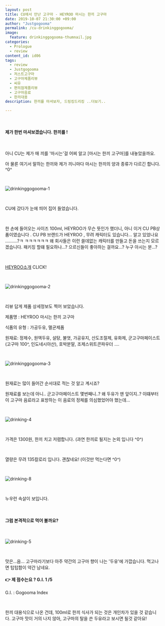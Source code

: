 ```yaml
---
layout: post
title: CU에서 만난 고구마 - HEYROO 마시는 한끼 고구마 
date: 2019-10-07 21:30:00 +09:00
author: "Justgogooma"
permalink: /cu-drinkinggogooma/
image:
  feature: drinkinggogooma-thumnail.jpg 
categories:
  - Prologue
  - review
content_id: id06
tags:
  - review
  - Justgogooma
  - 저스트고구마
  - 고구마제품리뷰
  - 씨유
  - 편의점제품리뷰
  - 고구마음료
  - 한끼대용
description: 한끼를 마셔보자, 드링킹드리킹 ..더보기..

---
```


 <br>

#### 제가 한번 마셔보겠습니다. 한끼를 ! 

 <br>

아니 CU는 제가 매 끼를 '마시는'걸 어찌 알고 [마시는 한끼 고구마]를 내놓았을까요. 

아 물론 여기서 말하는 한끼와 제가 끼니마다 마시는 한끼의 양과 종류가 다르긴 합니다. ^0^ 

<br>

![drinkinggogooma-1](https://lh3.googleusercontent.com/Zm097KYZPXv4cOSE60C9sC2OrxlHA8S4T_wovDWAzxL32l2nGxCfrUhBuObVfvLXwL90T1BhtKo75PrK5hxpCg8LQgL76XG3g1Sn31JGq_rhGpZof2NMqr46ViarTl0qvyn5GzmNrgmn2-WPYb6klL22U1MGIg1YUiRl98Lai9YFkJ4ENrSUpMo5UGNQ0uLfFK2eAmNQCrtrtLR9GV0EKwI6afARxDUv4KCiw4PcSws2AvAcQnmxDnePvmRVyURBTw02aKHfpd1ifC-toXs4DxLBBw1dEVx8CLcDYJf18kcWS13g-ZzxX9Yt1kTgBECcluCBHz1LbKXCI2-dCZpWs06XUUKup59WwpumbkOCTgUbpzyfmJUk43VXeGzpSLjoU5nk64BLIlVf8TijJIJifm1ftxhyR7zRLsts-eCXmg1vTKNSsdnUqnwFgJdcNAm9iKH8H8DF1S1-R8AYcKIsNozSYiUXMYbFFWVNcWo7GjKMxq33z4n9hq1vgByvRYw_BTYegM0qZyOzy72BE2JynQl9gCj750ilk7Z93u9Ax9EN81S8UkSxN6bxCPvuKrxMcdjTtX20fSr1WBm_394Ts7C2w0Z7Eyj3I_O6PzREyIks1EIn6FqsvlV1IMlLT4uRZPSXodzLNuIs4TlxhUw8QWrzH0ylTKLnkcW9z6S7ZGOeZhjR7HJxjNocQ4o-wPPgt2mV7xdh7pgIqFDzbMKJP7AtAc0J8bkYWd5nRLLk-kb2Hl8T=w1227-h920-no)



 <br>

CU에 갔다가 눈에 띄어 집어 들었습니다. 

<br>

한 손에 들어오는 사이즈 100ml,  HEYROO가 무슨 뜻인가 했더니, 아니 이거 CU PB상품이였습니다 . CU PB 브랜드가 HEYROO , 무려 캐릭터도 있습니다... 알고 있었나요 ..........?ㅋ ㅋㅋㅋㅋㅋㅋ 왜 회사들은 이런 쓸데없는 캐릭터를 만들고 돈을 쓰는지 모르겠습니다. 패키징 할떄 필요하나...? 으르신들이 좋아하는 걸까요...? 누구 아시는 분...? 

<br>

[HEYROO소개](http://cu.bgfretail.com/product/heyroo.do?category=product&amp;depth2=5&amp;sf=N)  CLICK!

<BR>

![drinkinggogooma-2](https://lh3.googleusercontent.com/rZ9A2VSPOy6n42eyPYNV4Av-MKE4g4g_9VxJARzXXtYtAzn1VAGGt5K2oNCsD7myWCwC8450qUuAWYAlTatcLWzUUuWC5KmCitmx8DYR_18Agy4bE40EklyAJqqVKRqaw8VsPRwPIb4HYC8OrPQDL-zX-p3vNABVg19R4ygyL9FuVtpGjctWbhWuzsEMRWbKjAH6OcTkrrBg1GCIfQFX4AjxbxJf6WC03xHlmHjxAHpIFwHZ21dCKzNkXV7xcNVVFwnTCBnM-_AedDPSNnuqQ3ls0_k63-RQHqmzD4IyT8ONyILqpXJzneAsaYXF5fhcWyA5Ihuzp3d6dmTsAPaGak8Gyy7XAL1qvir014QSaSNdb_bFy_orL7YsugOGKqmPfgHRcQ1JeLwILrKbfeams-WqWfLpx7obGSHyCQd0DfOUwwJOsGzH7DW6dK5YZxiwC5YmRqAoGq-OgBQy1VR42eXqaS5y_ztCcQdwhLyEqk3vDYDxZtDZTra96DAus-c40QJax_xMixM34JuSKwOOpnTfi_O6vgVz3U88xiQlvqrfCVJhmqfHfW2xRnYUweMrOOd9dNo1BRdFW6dyUutsWAaZdbqnNVkV3i5UIMU5k7jnT6gCJp7VOs4RaLoluQwvQ1Jc_iFVuKsacThntAZHNfUO8kMMnzm9FN9d0joKoMr8gy4eprJKEfiDpZqZtJa6hvQr1YdLth-9PTv2ef6D67RJaKaWYNn1CND7iyXZXFvHTP4m=w690-h920-no)

<Br>

리뷰 답게 제품 상세정보도 찍어 보았습니다. 

제품명 : HEYROO 마시는 한끼 고구마

식품의 유형 : 가공두유, 멸균제품 

원재료:  정제수, 원액두유, 설탕, 불엿, 가공유지, 산도조절제, 유화제, 군고구마페이스트(고구마 100^, 인도네시아산), 호박분말, 조제스위트콘파우더 .... 

<br>

![drinkinggogooma-3](https://lh3.googleusercontent.com/Qmjk98mOmi34YRnyf3ffHImT6WYarCVIwyz51SQbJXf2cRgU54jvrIGQijW3vjdm8oEBg8STujwjxZh9fJA1pH1VKOoyb0miKIA-0qHQiGzd2Pae9FEarVxb18qatwsTeLfmC8Kl3XABFzd4glp6jSlPgzDusIdcuYnBci6tKm2BNhf1rvSUAYwouyGqq2rvRaqvMorLCTRVMJL4g8_48zc18CT_piMHw4IGo0vHgYf55dEnFWpRHv0q7zb0Al2BVhZTkpcFOBNoWL0vuskiO4N0IeokHiaBNICX94LGFWmuGsx6-oML1Wj60UE5ybr9xsTDH8F5452INv2_wY7YeESgWiMNHHHWHiCzoRflI2212GdAC-vwlik_MFJ6_FOF3YJYvKSXNYXQYJPLPS0NA-KcxeINMDVDXx-JLGDIbd9y1k5K5Je8fbAkBG5MLFODzjfoyV8dOKwxW7xHIFkUggv7LGE1sVz-d1P4frR36NTCFzOfsuKY3ZOQCmPJFLoJv87r-t49Bf620_RaszUhCelDhfNBd7mQCvOohUy1Z5iHUdHQ5VbNdp2ZFMeTKG4lWi_FvrXz2J2pOIIxwpHDc8-8ThIsP79z5-mHsoIf6CEuXOF-xyobMOTppxT210hfaBjS4Loushm2Zt9T4VKZ4vadpJpVUaJA6OoKyUOPOxN2iZakZ1P1nS-KNmPbpNNvPjsl0gsmYlgMF5gVhUW9-QvnMyVVn3oQWENELzB_iZlh1XPQ=w703-h937-no)

 <br>

원재료는 많이 들어간 순서대로 적는 것 알고 계시죠?

원재료를 보는데 아니.. 군고구마페이스트 몇번째니..? 왜 두유가 맨 앞이지..? 이떄부터 이 고구마 음료라고 표방하는 이 음료의 정체를 의심했었어야 했는데...

<br> 



![drinking-4](https://lh3.googleusercontent.com/_U6o-CxXw1QqF64UTxGPywdHFM52pMzuutb8emrnNBIDzIzhQVo1sf3787gSuowcBWg0uXbLDr9UNSQfM0TiJTjIp9G09i2dUwONJQvubkPPFFCWzLPrP6JDToo40Cn22k0LWyBrv7AGjLlLwCPn4WOE9bAG4Vi0nKkOk8kH5UlaAXb5puNX-3Dh39iwuhYwhLo0hRa0ULBDqgWeTUWDTOF73GWaA9HHeqfZdQpuzllg15Td0OfsIHH17ZcYhrH7fDTllXrGqhcXIwOxtodmUoSzAN8C_MHOYAb1mMRjSdNmMYGl-8miMV4evTafpiKrEZPWKY5UoyBsBVtxRgC_28IIaJs-wK80zHh67OsLrgCLi4YeDWjTQ-mLtphdsvG8GYcdTcIXXMdqDA1LRIa9C2pUTa5RGMB-ALdvSSap6-mWyJ-MITiRk0-qHa-qGz92OfMs7VuqChjhBO_MV6pN0EPtAX4Pr2HjWiYjkaAKJy2UxP_VhkkycUFbeQhyHp66w_e4QU59bekL2L4bS9VXpCMCKbVjJQjtXNQYUGpkq1W4p5G1HZSmz4rCfSSAao2zEh4hUUgB98OBrqdmT_1zZoutLUqtMCF_g7OqEAcWKaXOOMtcguoCFHCiZmSCUdVz-b9VtvJJXCNiG6r1e1fbxV8hzuqAf8F99GmdMlaSNnjfc2agAouytmz6Mb0yUH2LmKN0NSO3uEc6tsxwv8vR5VcqtIq_jMp8bloj6ztxTCYq4omI=w703-h937-no)

 <br>

가격은 1300원,  한끼 치고 저렴합니다. (과연 한끼로 될지는 논외 입니다 ^0^) 

<br>

열량은 무려 135칼로리 입니다. 괜찮네요! (이것만 먹는다면 ^0^)

<br>

![drinking-8](https://lh3.googleusercontent.com/Lea5LqB0RpdO87DcJaF7yVIAOc69AEe1KxghR8Eb75JqLgvkC8EKPhptWDC5LcM1WP3R3UXdR0EljPaXiHmOJDx4VOXXzW-Rk_LfGWtrXdBcy5aLgu3yJTzV1djSGVfTQ39sRy3PDEYwdS6FqznXcCBS4TGNuZIufvddZOKxgEvgxLUtzAeQsG8E5qAOoAUsLX9WsOW5QesxF3iQc3ZL_yCShSUeflXkR4ZvUdISWOmxGvpM7IF2jUAQzJ07zaaU9zC6jm6zznrTHzxQ35GLpx-N4yNoOlMNFh0MxTXicyiMkrbc62u6SSGgbLR5LgMEl1WXsOyLNY7MinXPmFkO2c3sYGvKs8HuCnFgrelMjoQdj4BuvjC_ZqUOljHLQkBoscWGqDnVQuIHxNa423oa3b8m3YOcvTFci93gsuh5jg0LhEAemh1nGXdgVQr6ocAnErAfg3PYMFGVnxjQ156qxnNQmBdyZ5B34KF68laIRfQdNTImX2uz04LEmail5FcjBJQOwBMUWtMF_7QAL4tL0vmNWgE1BL7f_sTdDrn9826OeOgDGsm3TyWX6zID9wZLDZ3_279HkkC7p_lgNQk_HnVwYLKq6zDubeyy26tBbXRJQ4593P-RXnGNatYyTr1IiBqHI-LITGc6jwTNay8YCbcm67Papgyiqc5ndUH5TQhrZ0-F7xJvxFGV14VGtD7I3xqtHE4QID0xx-7mPOHHw38FEfZUPrZwfzcwqZNtR_ck_xUX=w703-h937-no)

<br>

누우런 속살이 보입니다. 

<br>

#### 그럼 본격적으로 먹어 볼까요? 

  <br>

![drinking-5](https://lh3.googleusercontent.com/yDz1Ob_oUk0kDicYgkG70XyAfefWTLS2YWtsupm41RP_i9yBVlyFOJxLTeCCp3GBmUEC16uLMAgpve5tszQznNzN4JC8rM7KUaUVs9lI9U-PAZzztrk6J9AyFkbp505TGwLemOmN8eT-AWDl7oxPCaVQd3Gcgt_jCbUzk54yiw6v15UHroqprdTBNEGMRgngDE6ICnb01NKZM1MwvgdLh-qUtgedE57vElOoV2GoY6vL9S46oP3FwFv5MAvaPOiG_VQjFh6shIC16fVRxNxQCv0TqZzn0oQgfYV74q8sYMTwn7XJ5NrITC4L87S4bOi14Owh6uPA9ehTt3aDQ9ex3MQcqd1d21CFcpqAOSrj8A2wJL-7EqLkXcobTRaSGxxAhBt6di7-_WFn7nkszTzgF2pMxVOH0yHA3Lw2LG1zhneTvqMF-MnTv_vUSi3rFUWkfPezPeT5GOWmQlZNYVAODt7nlDL-olw3flYtb1JFaOZ_PTL1k6aqPr4Zq513VastqMVDA4QQus4Q3gtnEsABK5btUB4E-0mDHt31a2Vw9x6uiBFTGgRH4k46vf00iQr9UJkDFgpHVfZlmn5YwmKuIh-Wv0dWi5sjXN0va8zCuI7nBKdjRArSWM58KzKSl1AA96_75cUXBO1iPE-XtAHDagEhW53YEJB9iWbqWaNWGnjGbAaYV2AsJ9R0FP64Oo7LFsxHtOdOIXqYdyeGkzP4AoAIajgAkRQ5xzi_-P28fT1uH7zk=w703-h937-no) 

<br>

맛은...음... 고구마라기보다 아주 약간의 고구마 향이 나는 '두유'에 가깝습니다. 먹고나면 텁텁함이 약간 남네요.  

#### &#128073; 제 점수는요 ? G.I. 1 /5

G.I. : Gogooma Index 

<BR>

한끼 대용식으로 나온 건데, 100ml로 한끼 식사가 되는 것은 개인차가 있을 것 같습니다. 고구마 맛이 거의 나지 않아, 고구마의 탈을 쓴 두유라고 보시면 될것 같아요! 

<BR>